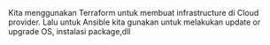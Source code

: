 Kita menggunakan Terraform untuk membuat infrastructure di Cloud provider. Lalu untuk Ansible kita gunakan untuk melakukan update or upgrade OS, instalasi package,dll
